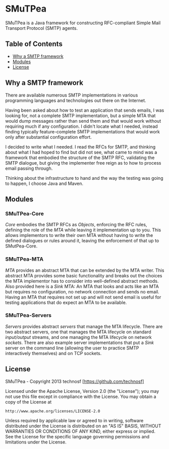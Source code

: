 # SMuTPea #

SMuTPea is a Java framework for constructing RFC-compliant Simple Mail Transport Protocol (SMTP) agents.

## Table of Contents ##

- [Why a SMTP framework](#why-a-smtp-framework)
- [Modules](#modules)
- [License](#license)


## Why a SMTP framework ##

There are available numerous SMTP implementations in various programming languages and technologies out there on the Internet. 

Having been asked about how to test an application that sends emails, I was looking for, not a complete SMTP implementation, but a simple MTA that would dump messages rather than send them and that would work without requiring much if any configuration. I didn't locate what I needed, instead finding typically feature-complete SMTP implementations that would work only after substantial configuration effort.

I decided to write what I needed. I read the RFCs for SMTP, and thinking about what I had hoped to find but did not see, what came to mind was a framework that embodied the structure of the SMTP RFC, validating the SMTP dialogue, but giving the implementer free reign as to how to process email passing through.

Thinking about the infrastructure to hand and the way the testing was going to happen, I choose Java and Maven. 


## Modules ##

### SMuTPea-Core ###
*Core* embodies the SMTP RFCs as _Objects_, enforcing the RFC rules, defining the role of the *MTA* while leaving it implementation up to you.
This allows implementors to write their own MTA without having to write the defined dialogues or rules around it, leaving the enforcement of that up to SMutPea-Core.

### SMuTPea-MTA ###
*MTA* provides an abstract MTA that can be extended by the MTA writer. This abstract MTA provides some basic functionality and breaks out the choices the MTA implementor has to consider into well-defined abstract methods.
Also provided here is a _Sink_ MTA: An MTA that looks and acts like an MTA but requires no configuration, no network connection and sends no email. 
Having an MTA that requires not set up and will not send email is useful for testing applications that do expect an MTA to be available.

### SMuTPea-Servers ###
*Servers* provides abstract _servers_ that manage the MTA lifecycle. There are two abstract servers, one that manages the MTA lifecycle on standard _input/output_ streams, and one managing the MTA lifecycle on network _sockets_.
There are also example server implementations that put a _Sink_ server on the command line (allowing the user to practice SMTP interactively themselves) and on TCP sockets.

## License ##

SMuTPea - Copyright 2013 technosf [https://github.com/technosf]

Licensed under the Apache License, Version 2.0 (the "License");
you may not use this file except in compliance with the License.
You may obtain a copy of the License at

	http://www.apache.org/licenses/LICENSE-2.0

Unless required by applicable law or agreed to in writing, software
distributed under the License is distributed on an "AS IS" BASIS,
WITHOUT WARRANTIES OR CONDITIONS OF ANY KIND, either express or implied.
See the License for the specific language governing permissions and
limitations under the License.